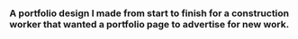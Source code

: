 ### A portfolio design I made from start to finish for a construction worker that wanted a portfolio page to advertise for new work.